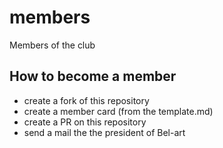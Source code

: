 # members

Members of the club

## How to become a member

- create a fork of this repository
- create a member card (from the template.md)
- create a PR on this repository
- send a mail the the president of Bel-art
